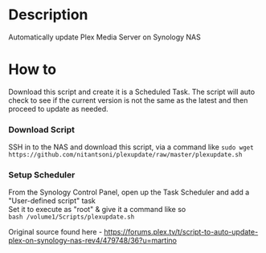 # Description
Automatically update Plex Media Server on Synology NAS

# How to
Download this script and create it is a Scheduled Task. The script will auto check to see if the current version is not the same as the latest and then proceed to update as needed.

### Download Script
SSH in to the NAS and download this script, via a command like `sudo wget https://github.com/nitantsoni/plexupdate/raw/master/plexupdate.sh`  

### Setup Scheduler
From the Synology Control Panel, open up the Task Scheduler and add a "User-defined script" task  
Set it to execute as "root" & give it a command like so  
`bash /volume1/Scripts/plexupdate.sh`  

Original source found here - https://forums.plex.tv/t/script-to-auto-update-plex-on-synology-nas-rev4/479748/36?u=martino
